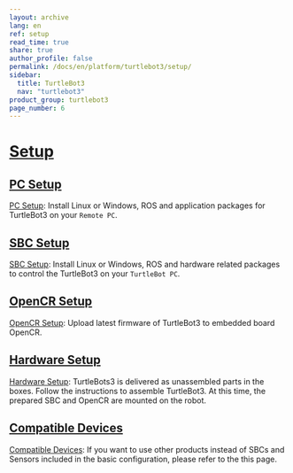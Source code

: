 ```yaml
---
layout: archive
lang: en
ref: setup
read_time: true
share: true
author_profile: false
permalink: /docs/en/platform/turtlebot3/setup/
sidebar:
  title: TurtleBot3
  nav: "turtlebot3"
product_group: turtlebot3
page_number: 6
---
```


<div style="counter-reset: h1 5"></div>

# [Setup](#setup)

## [PC Setup](#pc-setup)
[PC Setup][pc_setup]: Install Linux or Windows, ROS and application packages for TurtleBot3 on your `Remote PC`.

## [SBC Setup](#sbc-setup)
[SBC Setup][sbc_setup]: Install Linux or Windows, ROS and hardware related packages to control the TurtleBot3 on your `TurtleBot PC`.

## [OpenCR Setup](#opencr-setup)
[OpenCR Setup][opencr_setup]: Upload latest firmware of TurtleBot3 to embedded board OpenCR.

## [Hardware Setup](#hardware-setup)
[Hardware Setup][hardware_setup]: TurtleBots3 is delivered as unassembled parts in the boxes. Follow the instructions to assemble TurtleBot3. At this time, the prepared SBC and OpenCR are mounted on the robot.

## [Compatible Devices](#compatible-devices)
[Compatible Devices][compatible_devices]: If you want to use other products instead of SBCs and Sensors included in the basic configuration, please refer to the this page.

[pc_setup]: /docs/en/platform/turtlebot3/pc_setup/
[sbc_setup]: /docs/en/platform/turtlebot3/sbc_setup/
[opencr_setup]: /docs/en/platform/turtlebot3/opencr_setup/
[hardware_setup]: /docs/en/platform/turtlebot3/hardware_setup/
[compatible_devices]: /docs/en/platform/turtlebot3/compatible_devices/ 
